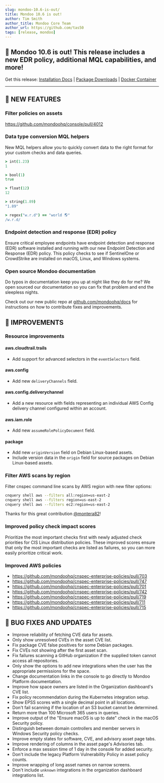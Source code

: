 ```yaml
---
slug: mondoo-10.6-is-out/
title: Mondoo 10.6 is out!
author: Tim Smith
author_title: Mondoo Core Team
author_url: https://github.com/tas50
tags: [release, mondoo]
---
```


## 🥳 Mondoo 10.6 is out! This release includes a new EDR policy, additional MQL capabilities, and more!

Get this release: [Installation Docs](https://mondoo.com/docs/cnspec/) | [Package Downloads](https://releases.mondoo.com/cnspec/) | [Docker Container](https://hub.docker.com/r/mondoo/cnspec)

---

## 🎉 NEW FEATURES

### Filter policies on assets

https://github.com/mondoohq/console/pull/4012

### Data type conversion MQL helpers

New MQL helpers allow you to quickly convert data to the right format for your custom checks and data queries.

```coffee
> int(1.23)
1

> bool(1)
true

> float(12)
12

> string(1.89)
"1.89"

> regex("w.r.d") == "world 🌎"
/w.r.d/
```

### Endpoint detection and response (EDR) policy

Ensure critical employee endpoints have endpoint detection and response (EDR) software installed and running with our new Endpoint Detection and Response (EDR) policy. This policy checks to see if SentinelOne or CrowdStrike are installed on macOS, Linux, and Windows systems.

### Open source Mondoo documentation

Do typos in documentation keep you up at night like they do for me? We open sourced our documentation so you can fix that problem and end the sleepless nights.

Check out our new public repo at [github.com/mondoohq/docs](https://github.com/mondoohq/docs) for instructions on how to contribute fixes and improvements.

## 🧹 IMPROVEMENTS

### Resource improvements

#### aws.cloudtrail.trails

- Add support for advanced selectors in the `eventSelectors` field.

#### aws.config

- Add new `deliveryChannels` field.

#### aws.config.deliverychannel

- Add a new resource with fields representing an individual AWS Config delivery channel configured within an account.

#### aws.iam.role

- Add new `assumeRolePolicyDocument` field.

#### package

- Add new `originVersion` field on Debian Linux-based assets.
- Include version data in the `origin` field for source packages on Debian Linux-based assets.

### Filter AWS scans by region

Filter cnspec command line scans by AWS region with new filter options:

```bash
cnquery shell aws --filters all:region=us-east-2
cnquery shell aws --filters region=us-east-2
cnquery shell aws --filters ec2:region=us-east-2
```

Thanks for this great contribution [@montera82](https://github.com/montera82/)!

### Improved policy check impact scores

Prioritize the most important checks first with newly adjusted check priorities for CIS Linux distribution policies. These improved scores ensure that only the most important checks are listed as failures, so you can more easily prioritize critical work.

### Improved AWS policies

- https://github.com/mondoohq/cnspec-enterprise-policies/pull/703
- https://github.com/mondoohq/cnspec-enterprise-policies/pull/747
- https://github.com/mondoohq/cnspec-enterprise-policies/pull/701
- https://github.com/mondoohq/cnspec-enterprise-policies/pull/742
- https://github.com/mondoohq/cnspec-enterprise-policies/pull/719
- https://github.com/mondoohq/cnspec-enterprise-policies/pull/711
- https://github.com/mondoohq/cnspec-enterprise-policies/pull/715

## 🐛 BUG FIXES AND UPDATES

- Improve reliability of fetching CVE data for assets.
- Only show unresolved CVEs in the asset CVE list.
- Fix package CVE false positives for some Debian packages.
- Fix CVEs not showing after the first asset scan.
- Fix failures scanning a GitHub organization if the supplied token cannot access all repositories.
- Only show the options to add new integrations when the user has the appropriate permissions for the space.
- Change documentation links in the console to go directly to Mondoo Platform documentation.
- Improve how space owners are listed in the Organization dashboard's CVE list.
- Fix policy recommendation during the Kubernetes integration setup.
- Show EPSS scores with a single decimal point in all locations.
- Don't fail scanning if the location of an S3 bucket cannot be determined.
- Return more than 100 Microsoft 365 users in queries.
- Improve output of the "Ensure macOS is up to date" check in the macOS Security policy.
- Distinguish between domain controllers and member servers in Windows Security policy checks.
- Improve empty states for software, CVE, and advisory asset page tabs.
- Improve rendering of columns in the asset page's Advisories tab.
- Enforce a max session time of 1 day in the console for added security.
- Don't include the legacy Platform Vulnerability Policy in asset policy counts.
- Improve wrapping of long asset names on narrow screens.
- Don't include `unknown` integrations in the organization dashboard integrations list.
